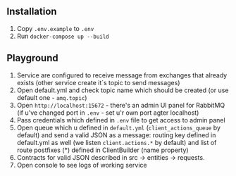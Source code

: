 ## Installation
1. Copy `.env.example` to `.env`
2. Run `docker-compose up --build`

## Playground
1. Service are configured to receive message from exchanges that already exists (other service create it`s topic to send messages)
2. Open default.yml and check topic name which should be created (or use default one - `amq.topic`)
3. Open `http://localhost:15672` - there's an admin UI panel for RabbitMQ (if u've changed port in `.env` - set u'r own port agter localhost)
4. Pass credentials which defined in `.env` file to get access to admin panel
5. Open queue which u defined in `default.yml` (`client_actions_queue` by default) and send a valid JSON as a message: routing key defined in default.yml as well (we listen `client.actions.*` by default) and list of route postfixes (*) defined in ClientBuilder (name property)
6. Contracts for valid JSON described in src -> entities -> requests.
7. Open console to see logs of working service

